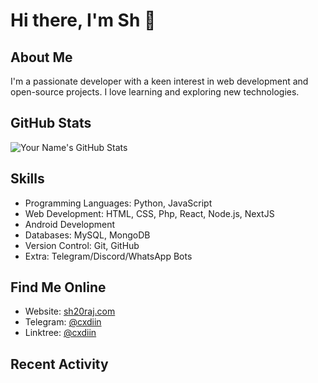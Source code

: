 # Hi there, I'm Sh 👋

## About Me
I'm a passionate developer with a keen interest in web development and open-source projects. I love learning and exploring new technologies.

## GitHub Stats
![Your Name's GitHub Stats](https://github-stats-alpha.vercel.app/api?username=sh20raj&cc=000&tc=fff&ic=fff&bc=000)

## Skills
- Programming Languages: Python, JavaScript
- Web Development: HTML, CSS, Php, React, Node.js, NextJS
- Android Development 
- Databases: MySQL, MongoDB
- Version Control: Git, GitHub
- Extra: Telegram/Discord/WhatsApp Bots
<!--
## Websites
- [CXDI - Serve Technology](https://codexdindia.blogspot.com/): Tech
- [AppsPages](https://appspages.online): Publish your App Online for free

## Projects 
> You can also contribute to our projects.
- [Coding Flames](https://github.com/Coding-Flames)
- [ArticlePlanet](https://articleplanet.vercel.app/) - ArticlePlanet - Write, Learn and Share Stories with the world
- [Codes20](https://codes20.github.io/) - Edit, Share, View Codes
-->
## Find Me Online
- Website: [sh20raj.com](https://sh20raj.com)
- Telegram: [@cxdiin](https://telegram.me/cxdiin)
- Linktree: [@cxdiin](https://linktr.ee/cxdiin)


## Recent Activity
<!--START_SECTION:activity-->

<!--END_SECTION:activity-->
